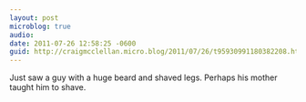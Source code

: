 ```yaml
---
layout: post
microblog: true
audio: 
date: 2011-07-26 12:58:25 -0600
guid: http://craigmcclellan.micro.blog/2011/07/26/t95930991180382208.html
---
```

Just saw a guy with a huge beard and shaved legs. Perhaps his mother taught him to shave.
